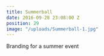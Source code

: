 ```yaml
---
title: Summerball
date: 2016-09-28 23:08:00 Z
position: 29
image: "/uploads/Summerball-1.jpg"
---
```


Branding for a summer event